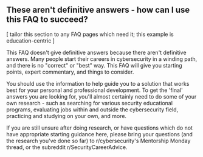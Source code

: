 ## These aren't definitive answers - how can I use this FAQ to succeed?

[ tailor this section to any FAQ pages which need it; this example is education-centric ]

This FAQ doesn't give definitive answers because there aren't definitive answers. Many people start their careers in cybersecurity in a winding path, and there is no "correct" or "best" way. This FAQ will give you starting points, expert commentary, and things to consider.

You should use the information to help guide you to a solution that works best for your personal and professional development. To get the 'final' answers you are looking for, you'll almost certainly need to do some of your own research - such as searching for various security educational programs, evaluating jobs within and outside the cybersecurity field, practicing and studying on your own, and more.

If you are still unsure after doing research, or have questions which do not have appropriate starting guidance here, please bring your questions (and the research you've done so far) to r/cybersecurity's Mentorship Monday thread, or the subreddit r/SecurityCareerAdvice.